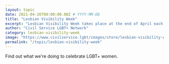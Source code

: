 ```yaml
---
layout: topic
date: 2021-04-26T00:00:00.00Z # YYYY-MM-DD 
title: "Lesbian Visibility Week"
excerpt: "Lesbian Visibility Week takes place at the end of April each year."
author: "Civil Service LGBT+ Network"
category: lesbian-visibility-week
image: "https://www.civilservice.lgbt/images/store/lesbian-visibility-week/website-topic-header--transparent-background.png"
permalink: "/topic/lesbian-visibility-week"
---
```


Find out what we're doing to celebrate LGBT+ women.
